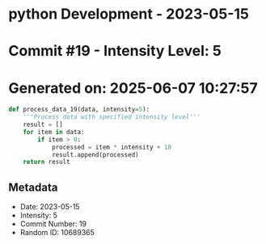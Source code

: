 ﻿# python Development - 2023-05-15
# Commit #19 - Intensity Level: 5
# Generated on: 2025-06-07 10:27:57
```python
def process_data_19(data, intensity=5):
    '''Process data with specified intensity level'''
    result = []
    for item in data:
        if item > 0:
            processed = item * intensity + 18
            result.append(processed)
    return result
```
## Metadata
- Date: 2023-05-15
- Intensity: 5
- Commit Number: 19
- Random ID: 10689365
